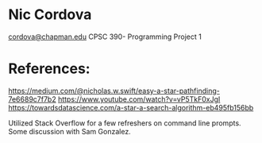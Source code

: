# Nic Cordova
 cordova@chapman.edu
 CPSC 390- Programming Project 1

# References:
 https://medium.com/@nicholas.w.swift/easy-a-star-pathfinding-7e6689c7f7b2
 https://www.youtube.com/watch?v=vP5TkF0xJgI
 https://towardsdatascience.com/a-star-a-search-algorithm-eb495fb156bb

Utilized Stack Overflow for a few refreshers on command line prompts.
 Some discussion with Sam Gonzalez.
